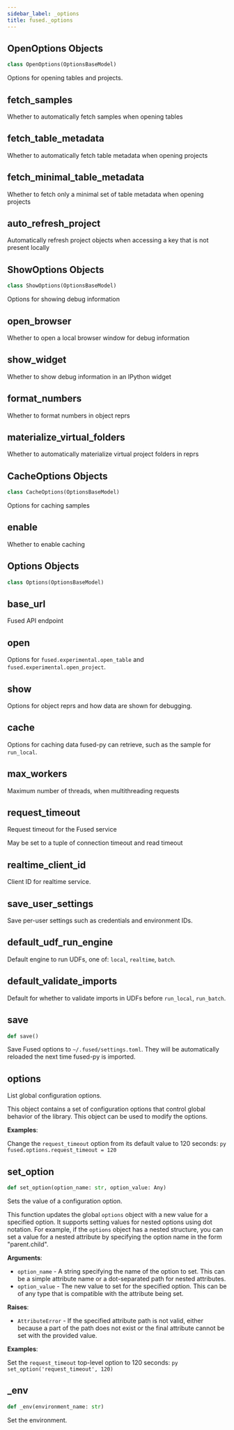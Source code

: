 ```yaml
---
sidebar_label: _options
title: fused._options
---
```


## OpenOptions Objects

```python
class OpenOptions(OptionsBaseModel)
```

Options for opening tables and projects.

## fetch\_samples

Whether to automatically fetch samples when opening tables

## fetch\_table\_metadata

Whether to automatically fetch table metadata when opening projects

## fetch\_minimal\_table\_metadata

Whether to fetch only a minimal set of table metadata when opening projects

## auto\_refresh\_project

Automatically refresh project objects when accessing a key that is not present locally

## ShowOptions Objects

```python
class ShowOptions(OptionsBaseModel)
```

Options for showing debug information

## open\_browser

Whether to open a local browser window for debug information

## show\_widget

Whether to show debug information in an IPython widget

## format\_numbers

Whether to format numbers in object reprs

## materialize\_virtual\_folders

Whether to automatically materialize virtual project folders in reprs

## CacheOptions Objects

```python
class CacheOptions(OptionsBaseModel)
```

Options for caching samples

## enable

Whether to enable caching

## Options Objects

```python
class Options(OptionsBaseModel)
```

## base\_url

Fused API endpoint

## open

Options for `fused.experimental.open_table` and `fused.experimental.open_project`.

## show

Options for object reprs and how data are shown for debugging.

## cache

Options for caching data fused-py can retrieve, such as
the sample for `run_local`.

## max\_workers

Maximum number of threads, when multithreading requests

## request\_timeout

Request timeout for the Fused service

May be set to a tuple of connection timeout and read timeout

## realtime\_client\_id

Client ID for realtime service.

## save\_user\_settings

Save per-user settings such as credentials and environment IDs.

## default\_udf\_run\_engine

Default engine to run UDFs, one of: `local`, `realtime`, `batch`.

## default\_validate\_imports

Default for whether to validate imports in UDFs before `run_local`,
`run_batch`.

## save

```python
def save()
```

Save Fused options to `~/.fused/settings.toml`. They will be automatically
reloaded the next time fused-py is imported.

## options

List global configuration options.

This object contains a set of configuration options that control global behavior of the library. This object can be used to modify the options.

**Examples**:

  Change the `request_timeout` option from its default value to 120 seconds:
    ```py
    fused.options.request_timeout = 120
    ```

## set\_option

```python
def set_option(option_name: str, option_value: Any)
```

Sets the value of a configuration option.

This function updates the global `options` object with a new value for a specified option.
It supports setting values for nested options using dot notation. For example, if the
`options` object has a nested structure, you can set a value for a nested attribute
by specifying the option name in the form "parent.child".

**Arguments**:

- `option_name` - A string specifying the name of the option to set. This can be a simple
  attribute name or a dot-separated path for nested attributes.
- `option_value` - The new value to set for the specified option. This can be of any type
  that is compatible with the attribute being set.


**Raises**:

- `AttributeError` - If the specified attribute path is not valid, either because a part
  of the path does not exist or the final attribute cannot be set with
  the provided value.


**Examples**:

  Set the `request_timeout` top-level option to 120 seconds:
    ```py
    set_option('request_timeout', 120)
    ```

## \_env

```python
def _env(environment_name: str)
```

Set the environment.

